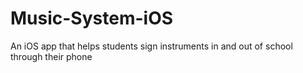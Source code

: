 # Music-System-iOS
An iOS app that helps students sign instruments in and out of school through their phone

